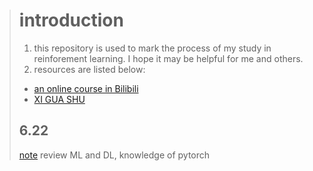 > # introduction
> 1. this repository is used to mark the process of my study in reinforement learning. I hope it may be helpful for me and others.
> 1. resources are listed below:
> - [an online course in Bilibili](https://space.bilibili.com/604515161/channel/seriesdetail?sid=2558355)
> - [XI GUA SHU](https://www.google.com.hk/search?q=%E8%A5%BF%E7%93%9C%E4%B9%A6&oq=%E8%A5%BF%E7%93%9C%E4%B9%A6&aqs=chrome..69i57j0i512l9.3058j0j7&sourceid=chrome&ie=UTF-8)
> ## 6.22
> [note](https://github.com/LeeErGou711/reinforcement-learning-/blob/main/6_22.md)
review ML and DL, knowledge of pytorch   
